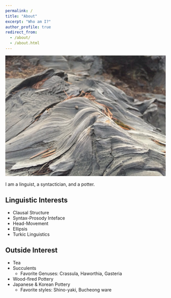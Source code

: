 ```yaml
---
permalink: /
title: "About"
excerpt: "Who am I?"
author_profile: true
redirect_from: 
  - /about/
  - /about.html
---
```


<img src="/images/redwood.JPG" alt="burnt redwood trunk" width="750"/>

I am a linguist, a syntactician, and a potter.

## Linguistic Interests 
* Clausal Structure
* Syntax-Prosody Inteface
* Head-Movement
* Ellipsis
* Turkic Linguistics

## Outside Interest
* Tea
* Succulents
	* Favorite Genuses: Crassula, Haworthia, Gasteria
* Wood-fired Pottery
* Japanese & Korean Pottery
	* Favorite styles: Shino-yaki, Bucheong ware